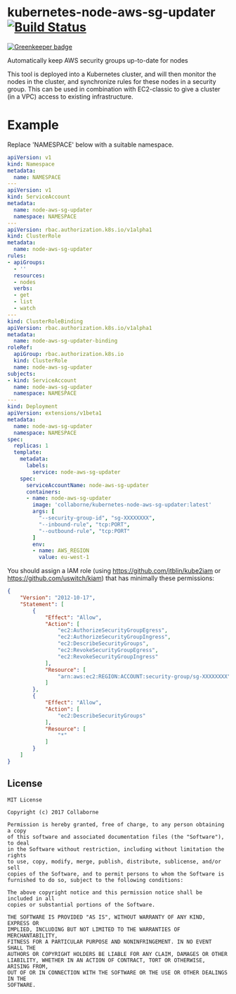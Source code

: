 # kubernetes-node-aws-sg-updater [![Build Status](https://travis-ci.org/Collaborne/kubernetes-node-aws-sg-updater.svg?branch=master)](https://travis-ci.org/Collaborne/kubernetes-node-aws-sg-updater)

[![Greenkeeper badge](https://badges.greenkeeper.io/Collaborne/kubernetes-node-aws-sg-updater.svg)](https://greenkeeper.io/)

Automatically keep AWS security groups up-to-date for nodes

This tool is deployed into a Kubernetes cluster, and will then monitor the nodes in the cluster, and synchronize rules for these nodes in a security group. This can be used in combination with EC2-classic to give a cluster (in a VPC) access to existing infrastructure.

# Example

Replace 'NAMESPACE' below with a suitable namespace.

```yaml
apiVersion: v1
kind: Namespace
metadata:
  name: NAMESPACE
---
apiVersion: v1
kind: ServiceAccount
metadata:
  name: node-aws-sg-updater
  namespace: NAMESPACE
---
apiVersion: rbac.authorization.k8s.io/v1alpha1
kind: ClusterRole
metadata:
  name: node-aws-sg-updater
rules:
- apiGroups:
  - ''
  resources:
  - nodes
  verbs:
  - get
  - list
  - watch
---
kind: ClusterRoleBinding
apiVersion: rbac.authorization.k8s.io/v1alpha1
metadata:
  name: node-aws-sg-updater-binding
roleRef:
  apiGroup: rbac.authorization.k8s.io
  kind: ClusterRole
  name: node-aws-sg-updater
subjects:
- kind: ServiceAccount
  name: node-aws-sg-updater
  namespace: NAMESPACE
---
kind: Deployment
apiVersion: extensions/v1beta1
metadata:
  name: node-aws-sg-updater
  namespace: NAMESPACE
spec:
  replicas: 1
  template:
    metadata:
      labels:
        service: node-aws-sg-updater
    spec:
      serviceAccountName: node-aws-sg-updater
      containers:
      - name: node-aws-sg-updater
        image: 'collaborne/kubernetes-node-aws-sg-updater:latest'
        args: [
          "--security-group-id", "sg-XXXXXXXX",
          "--inbound-rule", "tcp:PORT",
          "--outbound-rule", "tcp:PORT"
        ]
        env:
        - name: AWS_REGION
          value: eu-west-1
```

You should assign a IAM role (using https://github.com/jtblin/kube2iam or https://github.com/uswitch/kiam) that has minimally these permissions:
```json
{
    "Version": "2012-10-17",
    "Statement": [
        {
            "Effect": "Allow",
            "Action": [
                "ec2:AuthorizeSecurityGroupEgress",
                "ec2:AuthorizeSecurityGroupIngress",
                "ec2:DescribeSecurityGroups",
                "ec2:RevokeSecurityGroupEgress",
                "ec2:RevokeSecurityGroupIngress"
            ],
            "Resource": [
                "arn:aws:ec2:REGION:ACCOUNT:security-group/sg-XXXXXXXX"
            ]
        },
        {
            "Effect": "Allow",
            "Action": [
                "ec2:DescribeSecurityGroups"
            ],
            "Resource": [
                "*"
            ]
        }
    ]
}
```

## License

    MIT License

    Copyright (c) 2017 Collaborne

    Permission is hereby granted, free of charge, to any person obtaining a copy
    of this software and associated documentation files (the "Software"), to deal
    in the Software without restriction, including without limitation the rights
    to use, copy, modify, merge, publish, distribute, sublicense, and/or sell
    copies of the Software, and to permit persons to whom the Software is
    furnished to do so, subject to the following conditions:

    The above copyright notice and this permission notice shall be included in all
    copies or substantial portions of the Software.

    THE SOFTWARE IS PROVIDED "AS IS", WITHOUT WARRANTY OF ANY KIND, EXPRESS OR
    IMPLIED, INCLUDING BUT NOT LIMITED TO THE WARRANTIES OF MERCHANTABILITY,
    FITNESS FOR A PARTICULAR PURPOSE AND NONINFRINGEMENT. IN NO EVENT SHALL THE
    AUTHORS OR COPYRIGHT HOLDERS BE LIABLE FOR ANY CLAIM, DAMAGES OR OTHER
    LIABILITY, WHETHER IN AN ACTION OF CONTRACT, TORT OR OTHERWISE, ARISING FROM,
    OUT OF OR IN CONNECTION WITH THE SOFTWARE OR THE USE OR OTHER DEALINGS IN THE
    SOFTWARE.

